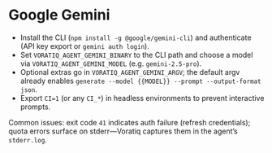 # Google Gemini

- Install the CLI (`npm install -g @google/gemini-cli`) and authenticate (API key export or `gemini auth login`).
- Set `VORATIQ_AGENT_GEMINI_BINARY` to the CLI path and choose a model via `VORATIQ_AGENT_GEMINI_MODEL` (e.g. `gemini-2.5-pro`).
- Optional extras go in `VORATIQ_AGENT_GEMINI_ARGV`; the default argv already enables `generate --model {{MODEL}} --prompt --output-format json`.
- Export `CI=1` (or any `CI_*`) in headless environments to prevent interactive prompts.

Common issues: exit code `41` indicates auth failure (refresh credentials); quota errors surface on stderr—Voratiq captures them in the agent’s `stderr.log`.

